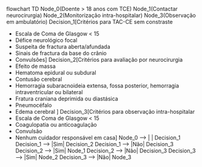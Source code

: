 flowchart TD
Node_0(Doente > 18 anos com TCE)
Node_1(Contactar neurocirurgia)
Node_2(Monitorização intra-hospitalar)
Node_3(Observação em ambulatório)
Decision_1[Critérios para TAC-CE sem constraste 
- Escala de Coma de Glasgow < 15
- Défice neurológico focal
- Suspeita de fractura aberta/afundada
- Sinais de fractura da base do crânio
- Convulsões]
Decision_2[Critérios para avaliação por neurocirurgia 
- Efeito de massa
- Hematoma epidural ou subdural
- Contusão cerebral
- Hemorragia subaracnoideia extensa, fossa posterior, hemorragia intraventricular ou bilateral
- Fratura craniana deprimida ou diastásica
- Pneumocéfalo
- Edema cerebral ]
Decision_3[Critérios para observação intra-hospitalar 
- Escala de Coma de Glasgow < 15
- Coagulopatia ou anticoagulação
- Convulsão
- Nenhum cuidador responsável em casa]
Node_0 --> | | Decision_1
Decision_1 --> |Sim| Decision_2
Decision_1 --> |Não| Decision_3
Decision_2 --> |Sim| Node_1
Decision_2 --> |Não| Decision_3
Decision_3 --> |Sim| Node_2
Decision_3 --> |Não| Node_3